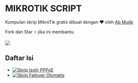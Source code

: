 # MIKROTIK SCRIPT
Kumpulan skrip MikroTik gratis dibuat dengan ❤️ oleh [Ab Mujib](https://github.com/abmujib)
<p>Fork dan Star ⭐ jika ini membantu.</p>
<p><a href="https://trakteer.id/abmujib"><img src="https://img.shields.io/static/v1?label=Trakteer Kopi&message=abmujib&color=C02433"></a></p>

## Daftar Isi

- [![Skrip Isolir PPPoE](https://img.shields.io/badge/Skrip-Isolir%20PPPoE-blue)](isolir-pppoe)
- [![Skrip Failover Otomatis](https://img.shields.io/badge/Skrip-Failover%20Otomatis-blue)](failover-otomatis)
